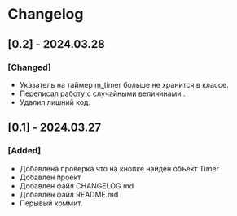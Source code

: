 
# Changelog

## [0.2] - 2024.03.28
### [Changed]
- Указатель на таймер m_timer больше не хранится в классе.
- Переписал работу с случайными величинами .
- Удалил лишний код.


## [0.1] - 2024.03.27
### [Added]
- Добавлена проверка что на кнопке найден объект Timer
- Добавлен проект
- Добавлен файл CHANGELOG.md
- Добавлен файл README.md
- Перывый коммит.

